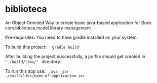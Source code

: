 # biblioteca
An Object Oriented Way to create basic java-based application for Book com.biblioteca.model.library management

Pre-requisites:
You need to have gradle installed on your system.

To build this project: <code> 'gradle build' </code>

After building the project successfully, a jar file should get created in <code> "./build/libs/" </code> directory.

To run this app use: 
<code> java -jar ./build/libs/name-of-application.jar </code>
